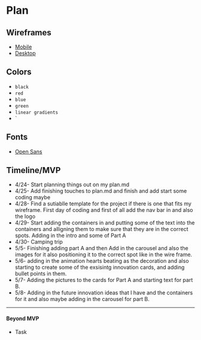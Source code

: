 # Plan

## Wireframes
* [Mobile](prep/Computer_Wireframe.png)
* [Desktop]()

## Colors
* `black`
* `red`
* `blue`
* `green`
* `linear gradients`
* `


## Fonts
* [Open Sans](https://fonts.google.com/selection/embed)

## Timeline/MVP
* 4/24- Start planning things out on my plan.md
* 4/25- Add finishing touches to plan.md and finish and add start some coding maybe
* 4/28- Find a sutiablle template for the project if there is one that fits my wireframe. First day of coding and first of all add the nav bar in and also the logo
* 4/29- Start adding the containers in and putting some of the text into the containers and alligning them to make sure that they are in the correct spots. Adding in the intro and some of Part A
* 4/30- Camping trip
* 5/5- Finishing adding part A and then Add in the carousel and also the images for it also positioning it to the correct spot like in the wire frame.
* 5/6- adding in the animation hearts beating as the decoration and also starting to create some of the exsisintg innovation cards, and adding bullet points in them.
* 5/7- Adding the pictures to the cards for Part A and starting text for part B.
* 5/8- Adding in the future innovation ideas that I have and the containers for it and also maybe adding in the carousel for part B.


---

#### Beyond MVP

* Task








<!-- DO NOT USE THIS YET

| Name | Glows | Grows |
| -------- | ------- | ------- |
|   |   |
|   |   |
|   |   |
|   |   |
|   |   |
|   |   |

-->
